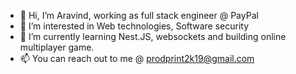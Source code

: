 - 👋 Hi, I’m Aravind, working as full stack engineer @ PayPal
- 👀 I’m interested in Web technologies, Software security
- 🌱 I’m currently learning Nest.JS, websockets and building online multiplayer game.
- 📫 You can reach out to me @ prodprint2k19@gmail.com

<!---
Arav1nd2/Arav1nd2 is a ✨ special ✨ repository because its `README.md` (this file) appears on your GitHub profile.
You can click the Preview link to take a look at your changes.
--->
